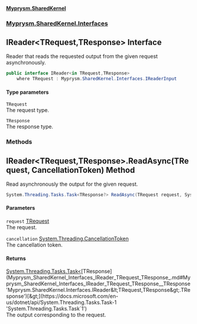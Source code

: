 #### [Myprysm.SharedKernel](index.md 'index')
### [Myprysm.SharedKernel.Interfaces](index.md#Myprysm_SharedKernel_Interfaces 'Myprysm.SharedKernel.Interfaces')
## IReader&lt;TRequest,TResponse&gt; Interface
Reader that reads the requested output from the given request asynchronously.  
```csharp
public interface IReader<in TRequest,TResponse>
    where TRequest : Myprysm.SharedKernel.Interfaces.IReaderInput
```
#### Type parameters
<a name='Myprysm_SharedKernel_Interfaces_IReader_TRequest_TResponse__TRequest'></a>
`TRequest`  
The request type.
  
<a name='Myprysm_SharedKernel_Interfaces_IReader_TRequest_TResponse__TResponse'></a>
`TResponse`  
The response type.
  
### Methods
<a name='Myprysm_SharedKernel_Interfaces_IReader_TRequest_TResponse__ReadAsync(TRequest_System_Threading_CancellationToken)'></a>
## IReader&lt;TRequest,TResponse&gt;.ReadAsync(TRequest, CancellationToken) Method
Read asynchronously the output for the given request.  
```csharp
System.Threading.Tasks.Task<TResponse?> ReadAsync(TRequest request, System.Threading.CancellationToken cancellation=default(System.Threading.CancellationToken));
```
#### Parameters
<a name='Myprysm_SharedKernel_Interfaces_IReader_TRequest_TResponse__ReadAsync(TRequest_System_Threading_CancellationToken)_request'></a>
`request` [TRequest](Myprysm_SharedKernel_Interfaces_IReader_TRequest_TResponse_.md#Myprysm_SharedKernel_Interfaces_IReader_TRequest_TResponse__TRequest 'Myprysm.SharedKernel.Interfaces.IReader&lt;TRequest,TResponse&gt;.TRequest')  
The request.
  
<a name='Myprysm_SharedKernel_Interfaces_IReader_TRequest_TResponse__ReadAsync(TRequest_System_Threading_CancellationToken)_cancellation'></a>
`cancellation` [System.Threading.CancellationToken](https://docs.microsoft.com/en-us/dotnet/api/System.Threading.CancellationToken 'System.Threading.CancellationToken')  
The cancellation token.
  
#### Returns
[System.Threading.Tasks.Task&lt;](https://docs.microsoft.com/en-us/dotnet/api/System.Threading.Tasks.Task-1 'System.Threading.Tasks.Task`1')[TResponse](Myprysm_SharedKernel_Interfaces_IReader_TRequest_TResponse_.md#Myprysm_SharedKernel_Interfaces_IReader_TRequest_TResponse__TResponse 'Myprysm.SharedKernel.Interfaces.IReader&lt;TRequest,TResponse&gt;.TResponse')[&gt;](https://docs.microsoft.com/en-us/dotnet/api/System.Threading.Tasks.Task-1 'System.Threading.Tasks.Task`1')  
The output corresponding to the request.
  

